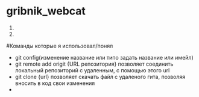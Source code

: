 # gribnik_webcat
1)
2)
#Команды которые я использовал/понял
- git config(изменение название или типо задать название или имейл)
- git remote add origit {URL репозитория} позволяет соединить локальный репозиторий с удаленным, с помощью этого url
- git clone {url} позволяет скачать файл с удаленого гита, позволяя вносить в код свои изменения
- 
